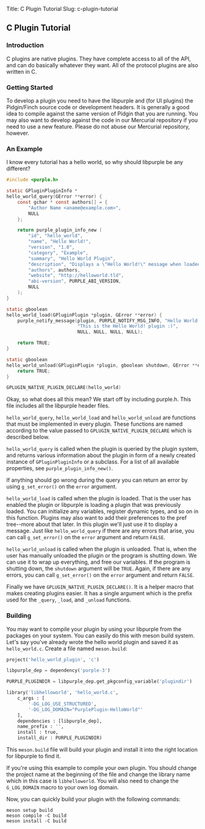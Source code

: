 Title: C Plugin Tutorial
Slug: c-plugin-tutorial

## C Plugin Tutorial

### Introduction

C plugins are native plugins. They have complete access to all of the API,
and can do basically whatever they want. All of the protocol plugins are
also written in C.

### Getting Started

To develop a plugin you need to have the libpurple and (for UI plugins) the
Pidgin/Finch source code or development headers. It is generally a good idea
to compile against the same version of Pidgin that you are running. You may
also want to develop against the code in our Mercurial repository if you need
to use a new feature. Please do not abuse our Mercurial repository, however.

### An Example

I know every tutorial has a hello world, so why should libpurple be any
different?

```c
#include <purple.h>

static GPluginPluginInfo *
hello_world_query(GError **error) {
	const gchar * const authors[] = {
		"Author Name <aname@example.com>",
		NULL
	};

	return purple_plugin_info_new (
		"id", "hello_world",
		"name", "Hello World!",
		"version", "1.0",
		"category", "Example",
		"summary", "Hello World Plugin",
		"description", "Displays a \"Hello World!\" message when loaded",
		"authors", authors,
		"website", "http://helloworld.tld",
		"abi-version", PURPLE_ABI_VERSION,
		NULL
	);
}

static gboolean
hello_world_load(GPluginPlugin *plugin, GError **error) {
	purple_notify_message(plugin, PURPLE_NOTIFY_MSG_INFO, "Hello World!",
	                      "This is the Hello World! plugin :)",
	                      NULL, NULL, NULL, NULL);

	return TRUE;
}

static gboolean
hello_world_unload(GPluginPlugin *plugin, gboolean shutdown, GError **error) {
	return TRUE;
}

GPLUGIN_NATIVE_PLUGIN_DECLARE(hello_world)
```

Okay, so what does all this mean?  We start off by including purple.h.  This
file includes all the libpurple header files.

`hello_world_query`, `hello_world_load` and `hello_world_unload` are functions
that must be implemented in every plugin.  These functions are named according
to the value passed to `GPLUGIN_NATIVE_PLUGIN_DECLARE` which is described
below.

`hello_world_query` is called when the plugin is queried by the plugin system,
and returns various information about the plugin in form of a newly created
instance of `GPluginPluginInfo` or a subclass.  For a list of all available
properties, see `purple_plugin_info_new()`.

If anything should go wrong during the query you can return an error by using
`g_set_error()` on the `error` argument.

`hello_world_load` is called when the plugin is loaded. That is the user has
enabled the plugin or libpurple is loading a plugin that was previously loaded.
You can initialize any variables, register dynamic types, and so on in this
function.  Plugins may also want to add their preferences to the pref
tree--more about that later. In this plugin we'll just use it to display a
message. Just like `hello_world_query` if there are any errors that arise, you
can call `g_set_error()` on the `error` argument and return `FALSE`.

`hello_world_unload` is called when the plugin is unloaded. That is, when the
user has manually unloaded the plugin or the program is shutting down. We can
use it to wrap up everything, and free our variables. If the program is shutting
down, the `shutdown` argument will be `TRUE`. Again, if there are any errors, you
can call `g_set_error()` on the `error` argument and return `FALSE`.

Finally we have `GPLUGIN_NATIVE_PLUGIN_DECLARE()`. It is a helper macro that
makes creating plugins easier. It has a single argument which is the prefix
used for the `_query`, `_load`, and `_unload` functions.

### Building

You may want to compile your plugin by using your libpurple from the packages
on your system. You can easily do this with meson build system. Let's say
you've already wrote the hello world plugin and saved it as `hello_world.c`.
Create a file named `meson.build`:

```python
project('hello_world_plugin', 'c')

libpurple_dep = dependency('purple-3')

PURPLE_PLUGINDIR = libpurple_dep.get_pkgconfig_variable('plugindir')

library('libhelloworld', 'hello_world.c',
	c_args : [
		'-DG_LOG_USE_STRUCTURED',
		'-DG_LOG_DOMAIN="PurplePlugin-HelloWorld"'
	],
	dependencies : [libpurple_dep],
	name_prefix : '',
	install : true,
	install_dir : PURPLE_PLUGINDIR)
```

This `meson.build` file will build your plugin and install it into the right
location for libpurple to find it.

If you're using this example to compile your own plugin. You
should change the project name at the beginning of the file and change the
library name which in this case is `libhelloworld`. You will also need to
change the `G_LOG_DOMAIN` macro to your own log domain.

Now, you can quickly build your plugin with the following commands:

```
meson setup build
meson compile -C build
meson install -C build
```
